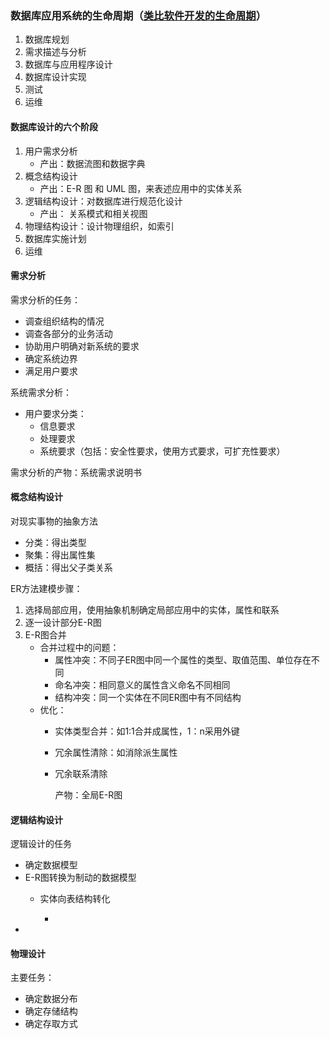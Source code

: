 ### 数据库应用系统的生命周期（[类比软件开发的生命周期]()）

1. 数据库规划
2. 需求描述与分析
3. 数据库与应用程序设计
4. 数据库设计实现
5. 测试
6. 运维

#### 数据库设计的六个阶段

1. 用户需求分析
   - 产出：数据流图和数据字典
2. 概念结构设计
   - 产出：E-R 图 和 UML 图，来表述应用中的实体关系
3. 逻辑结构设计：对数据库进行规范化设计
   - 产出： 关系模式和相关视图
4. 物理结构设计：设计物理组织，如索引
5. 数据库实施计划
6. 运维

#### 需求分析

需求分析的任务：

- 调查组织结构的情况
- 调查各部分的业务活动
- 协助用户明确对新系统的要求
- 确定系统边界
- 满足用户要求

系统需求分析：

- 用户要求分类：
  - 信息要求
  - 处理要求
  - 系统要求（包括：安全性要求，使用方式要求，可扩充性要求）

需求分析的产物：系统需求说明书

#### 概念结构设计

对现实事物的抽象方法

- 分类：得出类型
- 聚集：得出属性集
- 概括：得出父子类关系

ER方法建模步骤：

1. 选择局部应用，使用抽象机制确定局部应用中的实体，属性和联系
2. 逐一设计部分E-R图
3. E-R图合并
   - 合并过程中的问题：
     - 属性冲突：不同子ER图中同一个属性的类型、取值范围、单位存在不同
     - 命名冲突：相同意义的属性含义命名不同相同
     - 结构冲突：同一个实体在不同ER图中有不同结构
   - 优化：
     - 实体类型合并：如1:1合并成属性，1：n采用外键
     
     - 冗余属性清除：如消除派生属性
     
     - 冗余联系清除
       
       产物：全局E-R图

#### 逻辑结构设计

逻辑设计的任务

- 确定数据模型
- E-R图转换为制动的数据模型
  - 实体向表结构转化
    
    -
- 

#### 物理设计

主要任务：

- 确定数据分布
- 确定存储结构
- 确定存取方式
